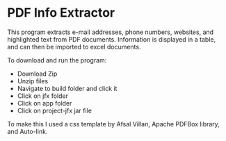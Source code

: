 # PDF Info Extractor

This program extracts e-mail addresses, phone numbers, websites, and highlighted text from PDF documents. 
Information is displayed in a table, and can then be imported to excel documents. 

To download and run the program:
+ Download Zip
+ Unzip files
+ Navigate to build folder and click it
+ Click on jfx folder
+ Click on app folder
+ Click on project-jfx jar file 

To make this I used a css template by Afsal Villan, Apache PDFBox library, and Auto-link. 
  
  
